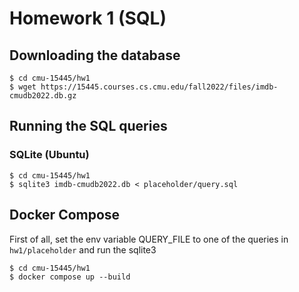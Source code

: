 # Homework 1 (SQL)

## Downloading the database
```
$ cd cmu-15445/hw1
$ wget https://15445.courses.cs.cmu.edu/fall2022/files/imdb-cmudb2022.db.gz
```

## Running the SQL queries

### SQLite (Ubuntu)
```
$ cd cmu-15445/hw1
$ sqlite3 imdb-cmudb2022.db < placeholder/query.sql
```

## Docker Compose
First of all, set the env variable QUERY_FILE to one of the queries in `hw1/placeholder` and run the sqlite3
```
$ cd cmu-15445/hw1
$ docker compose up --build
```